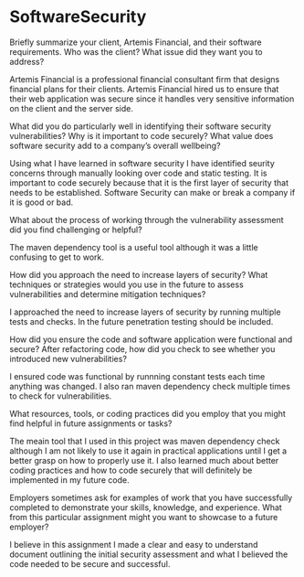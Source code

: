 # SoftwareSecurity

Briefly summarize your client, Artemis Financial, and their software requirements. Who was the client? What issue did they want you to address?

  Artemis Financial is a professional financial consultant firm that designs financial plans for their clients. Artemis Financial hired us to ensure that their web application was secure since it handles very sensitive information on the client and the server side.

What did you do particularly well in identifying their software security vulnerabilities? Why is it important to code securely? What value does software security add to a company’s overall wellbeing?

  Using what I have learned in software security I have identified seurity concerns through manually looking over code and static testing. It is important to code securely because that it is the first layer of security that needs to be established. Software Security can make or break a company if it is good or bad.

What about the process of working through the vulnerability assessment did you find challenging or helpful?

  The maven dependency tool is a useful tool although it was a little confusing to get to work.

How did you approach the need to increase layers of security? What techniques or strategies would you use in the future to assess vulnerabilities and determine mitigation techniques?

  I approached the need to increase layers of security by running multiple tests and checks. In the future penetration testing should be included.

How did you ensure the code and software application were functional and secure? After refactoring code, how did you check to see whether you introduced new vulnerabilities?

  I ensured code was functional by runnning constant tests each time anything was changed. I also ran maven dependency check multiple times to check for vulnerabilities.

What resources, tools, or coding practices did you employ that you might find helpful in future assignments or tasks?

  The meain tool that I used in this project was maven dependency check although I am not likely to use it again in practical applications until I get a better grasp on how to properly use it. I also learned much about better coding practices and how to code securely that will definitely be implemented in my future code.

Employers sometimes ask for examples of work that you have successfully completed to demonstrate your skills, knowledge, and experience. What from this particular assignment might you want to showcase to a future employer?

  I believe in this assignment I made a clear and easy to understand document outlining the initial security assessment and what I believed the code needed to be secure and successful.
